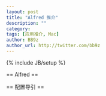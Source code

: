 ```yaml
---
layout: post
title: "Alfred 推介"
description: ""
category: 
tags: [应用推介, Mac]
author: BB9z
author_url: http://twitter.com/bb9z
---
```

{% include JB/setup %}

== Alfred ==



== 配置导引 ==
